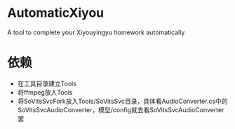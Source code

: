 # AutomaticXiyou
A tool to complete your Xiyouyingyu homework automatically

# 依赖
- 在工具目录建立Tools
- 将ffmpeg放入Tools
- 将SoVitsSvcFork放入Tools/SoVitsSvc目录，具体看AudioConverter.cs中的SoVitsSvcAudioConverter，模型/config就去看SoVitsSvcAudioConverter罢
